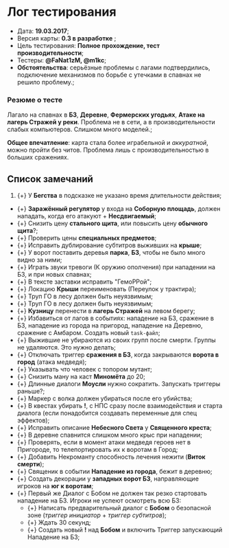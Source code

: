 # Лог тестирования

* Дата: **19.03.2017**;
* Версия карты: **0.3 в разработке** ;
* Цель тестирования: **Полное прохождение, тест производительности**;
* Тестеры: **@FaNat1zM, @m1kc**;
* **Обстоятельства**: серьёзные проблемы с лагами подтвердились, подключение механизмов по борьбе с утечками в спавнах не решило проблему.;

### Резюме о тесте

Лагало на спавнах в **БЗ**, **Деревне**, **Фермерских угодьях**, **Атаке на лагерь Стражей у реки**. Проблема не в сети, а в производительности слабых компьютеров. Слишком много моделей.;

**Общее впечатление**: карта стала более играбельной и *аккуратной*, можно пройти без читов. Проблема лишь с производительностью в больших сражениях.

## Список замечаний

1. {+} У **Бегства** в подсказке не указано время длительности действия;
* {+} **Заражённый регулятор** у входа на **Соборную площадь**, должен нападать, когда его атакуют + **Несдвигаемый**;
* {+} Снизить цену **стального щита**, или повысить цену **обычного щита**?;
* {+} Проверить цены **специальных предметов**;
* {+} Исправить дублирование субтитров выживших на **крыше**;
* {+} У ворот поставить деревья **парка**, **БЗ**, чтобы не было много видно за ними;
* {+} Играть звуки тревоги (К оружию ополчения) при нападении на БЗ, и при новых спавнах;
* {+} В тексте заставки исправить "ГемоРРой";
* {+} Локацию **Крыши** переименовать (Переулок у трактира);
* {+} Труп ГО в лесу должен быть неуязвимым;
* {+} Труп ГО в лесу должен быть неуязвимым;
* {+} **Кузницу** перенести в **лагерь Стражей** на левом берегу;
* {+} Избавиться от лагов в событиях: нападение на БЗ, сражение в БЗ, нападение из города на пригород, нападение на Деревню, сражение с Амбаром. Создать новый `task-файл`;
* {+} Выжившие не убираются из своих групп после смерти. Группы не удаляются. Это нужно делать;
* {+} Отключать триггер **сражения в БЗ**, когда закрываются **ворота в город** (атака медведя);
* {+} Указывать что человек с топором мутант;
* {+} Снизить ману на каст **Миномёта** до 20;
* {+} Длинные диалоги **Моусли** нужно сократить. Запускать триггеры раньше?;
* {+} Маркер с волка должен убираться после его убийства;
* {+} В квестах убирать **!**, с НПС сразу после взаимодействия и старта диалога (если понадобится создавать переменные для спец эффектов);
* {+} Исправить описание **Небесного Света** у **Священного креста**;
* {+} В деревне спавнится слишком много крыс при нападении;
* {+} Проверять, если в момент атаки медведя героев нет в Пригороде, то телепортировать их к воротам в Город;
* {+} Добавить Некроманту способность лечения нежити (**Виток смерти**);
* {+} Священик в событии **Нападение из города**, бежит в деревню;
* {+} Создать декорации у **западных ворот БЗ**, направляющие игроков на **юг к воротам**;
* {+} Первый же Диалог с Бобом не должен так резко стартовать нападение на БЗ. Игроки не успеют осмотреть всю БЗ:
   * {+} Написать предварительный диалог с **Бобом** о безопасной зоне (*триггер инициатор* + *триггер субтитров*);
   * {+} Ждать 30 секунд;
   * {+} Создать новый **!** над **Бобом** и включить Триггер запускающий Нападение на БЗ;